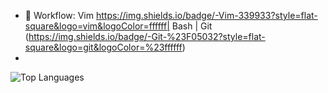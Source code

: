  - 📝 Workflow: Vim https://img.shields.io/badge/-Vim-339933?style=flat-square&logo=vim&logoColor=ffffff| Bash | Git (https://img.shields.io/badge/-Git-%23F05032?style=flat-square&logo=git&logoColor=%23ffffff)
 - 

<img alt="Top Languages" src="https://github-readme-stats.vercel.app/api/top-langs/?username=ThespDev&layout=compact&theme=dark&langs_count=8" />

<!--
**ThespDev/ThespDev** is a ✨ _special_ ✨ repository because its `README.md` (this file) appears on your GitHub profile.

Here are some ideas to get you started:

- 🔭 I’m currently working on ...
- 🌱 I’m currently learning ...
- 👯 I’m looking to collaborate on ...
- 🤔 I’m looking for help with ...
- 💬 Ask me about ...
- 📫 How to reach me: ...
- 😄 Pronouns: ...
- ⚡ Fun fact: ...
-->
